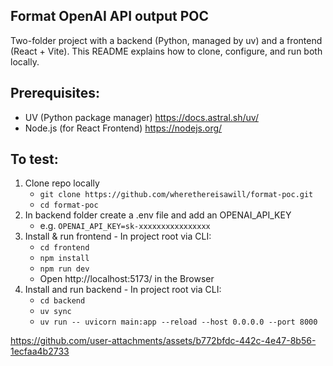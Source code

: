 ## Format OpenAI API output POC
Two-folder project with a backend (Python, managed by uv) and a frontend (React + Vite).
This README explains how to clone, configure, and run both locally.

## Prerequisites:
- UV (Python package manager) https://docs.astral.sh/uv/
- Node.js (for React Frontend) https://nodejs.org/

## To test:
1. Clone repo locally
    - `git clone https://github.com/wherethereisawill/format-poc.git`
    - `cd format-poc`
2. In backend folder create a .env file and add an OPENAI_API_KEY
    - e.g. `OPENAI_API_KEY=sk-xxxxxxxxxxxxxxxx`
3. Install & run frontend - In project root via CLI:
    - `cd frontend`
    - `npm install`
    - `npm run dev`
    - Open http://localhost:5173/ in the Browser
4. Install and run backend - In project root via CLI:
    - `cd backend`
    - `uv sync`
    - `uv run -- uvicorn main:app --reload --host 0.0.0.0 --port 8000`

https://github.com/user-attachments/assets/b772bfdc-442c-4e47-8b56-1ecfaa4b2733
